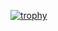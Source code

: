[![trophy](https://github-profile-trophy.vercel.app/?username=Daniween&theme=onedark)](https://github.com/Daniween/Daniween)
